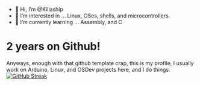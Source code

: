 - 👋 Hi, I’m @Killaship
- 👀 I’m interested in ... Linux, OSes, shells, and microcontrollers.
- 🌱 I’m currently learning ... Assembly, and C

# 2 years on Github!

Anyways, enough with that github template crap, this is my profile, I usually work on Arduino, Linux, and OSDev projects here, and I do things.
[![GitHub Streak](https://github-readme-streak-stats.herokuapp.com/?user=Killaship&background=EE6502)](https://git.io/streak-stats)

<!---
Killaship/Killaship is a ✨ special ✨ repository because its `README.md` (this file) appears on your GitHub profile.
You can click the Preview link to take a look at your changes.
--->
<!--- 📫 How to reach me ... Discord: Killaship#0034 Email: killaship27@gmail.com Youtube: Killaship Replit: @Killaship ---!>
